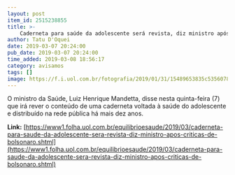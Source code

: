 ```yaml
---
layout: post
item_id: 2515238855
title: >-
    Caderneta para saúde da adolescente será revista, diz ministro após críticas de Bolsonaro
author: Tatu D'Oquei
date: 2019-03-07 20:24:00
pub_date: 2019-03-07 20:24:00
time_added: 2019-03-08 18:56:17
category: avisamos
tags: []
image: https://f.i.uol.com.br/fotografia/2019/01/31/15489653835c5356078a58d_1548965383_3x2_rt.jpg
---
```


O ministro da Saúde, Luiz Henrique Mandetta, disse nesta quinta-feira (7) que irá rever o conteúdo de uma caderneta voltada à saúde do adolescente e distribuído na rede pública há mais dez anos.

**Link:** [https://www1.folha.uol.com.br/equilibrioesaude/2019/03/caderneta-para-saude-da-adolescente-sera-revista-diz-ministro-apos-criticas-de-bolsonaro.shtml](https://www1.folha.uol.com.br/equilibrioesaude/2019/03/caderneta-para-saude-da-adolescente-sera-revista-diz-ministro-apos-criticas-de-bolsonaro.shtml)

